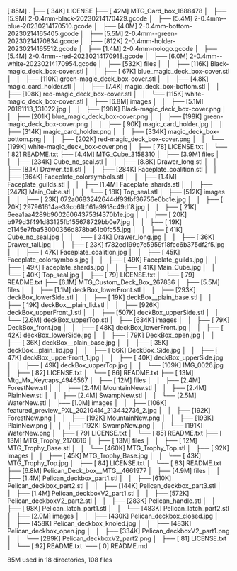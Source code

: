 [ 85M]  .
├── [ 34K]  LICENSE
├── [ 42M]  MTG_Card_box_1888478
│   ├── [5.9M]  2-0.4mm-black-20230214170429.gcode
│   ├── [5.4M]  2-0.4mm--blue-20230214170510.gcode
│   ├── [4.0M]  2-0.4mm-bottom-20230214165405.gcode
│   ├── [5.5M]  2-0.4mm--green-20230214170834.gcode
│   ├── [812K]  2-0.4mm-holder-20230214165512.gcode
│   ├── [1.4M]  2-0.4mm-nologo.gcode
│   ├── [5.4M]  2-0.4mm--red-20230214170918.gcode
│   ├── [6.0M]  2-0.4mm--white-20230214170954.gcode
│   ├── [532K]  files
│   │   ├── [116K]  Black-magic_deck_box-cover.stl
│   │   ├── [ 67K]  blue_magic_deck_box-cover.stl
│   │   ├── [110K]  green-magic_deck_box-cover.stl
│   │   ├── [4.8K]  magic_card_holder.stl
│   │   ├── [7.4K]  magic_deck_box-bottom.stl
│   │   ├── [108K]  red-magic_deck_box-cover.stl
│   │   └── [115K]  white-magic_deck_box-cover.stl
│   ├── [6.8M]  images
│   │   ├── [5.1M]  20161113_131022.jpg
│   │   ├── [198K]  Black-magic_deck_box-cover.png
│   │   ├── [201K]  blue_magic_deck_box-cover.png
│   │   ├── [198K]  green-magic_deck_box-cover.png
│   │   ├── [ 90K]  magic_card_holder.jpg
│   │   ├── [314K]  magic_card_holder.png
│   │   ├── [334K]  magic_deck_box-bottom.png
│   │   ├── [202K]  red-magic_deck_box-cover.png
│   │   └── [199K]  white-magic_deck_box-cover.png
│   ├── [  78]  LICENSE.txt
│   └── [  82]  README.txt
├── [4.4M]  MTG_Cube_3158310
│   ├── [3.9M]  files
│   │   ├── [234K]  Cube_no_seal.stl
│   │   ├── [8.8K]  Drawer_long.stl
│   │   ├── [8.1K]  Drawer_tall.stl
│   │   ├── [284K]  Faceplate_coalition.stl
│   │   ├── [364K]  Faceplate_colorsymbols.stl
│   │   ├── [1.4M]  Faceplate_guilds.stl
│   │   ├── [1.4M]  Faceplate_shards.stl
│   │   ├── [247K]  Main_Cube.stl
│   │   └── [ 18K]  Top_seal.stl
│   ├── [512K]  images
│   │   ├── [ 23K]  072a0683242644df93fbf36756e0bc1e.jpg
│   │   ├── [ 20K]  297961614ae39cc61b161a9918c49df8.jpg
│   │   ├── [ 21K]  6eea1aa4289b900260643753f4370b1e.jpg
│   │   ├── [ 20K]  b979d3f491d83125fb155678729bb0e7.jpg
│   │   ├── [ 19K]  c1145e7fba53000366d878ba61b0fc55.jpg
│   │   ├── [ 41K]  Cube_no_seal.jpg
│   │   ├── [ 34K]  Drawer_long.jpg
│   │   ├── [ 36K]  Drawer_tall.jpg
│   │   ├── [ 23K]  f782ed199c7e5959f18fcc6b375df2f5.jpg
│   │   ├── [ 47K]  Faceplate_coalition.jpg
│   │   ├── [ 45K]  Faceplate_colorsymbols.jpg
│   │   ├── [ 49K]  Faceplate_guilds.jpg
│   │   ├── [ 49K]  Faceplate_shards.jpg
│   │   ├── [ 41K]  Main_Cube.jpg
│   │   └── [ 40K]  Top_seal.jpg
│   ├── [  79]  LICENSE.txt
│   └── [  79]  README.txt
├── [6.1M]  MTG_Custom_Deck_Box_267836
│   ├── [5.5M]  files
│   │   ├── [1.1M]  deckBox_lowerFront.stl
│   │   ├── [293K]  deckBox_lowerSide.stl
│   │   ├── [ 19K]  deckBox__plain_base.stl
│   │   ├── [ 19K]  deckBox__plain_lid.stl
│   │   ├── [926K]  deckBox_upperFront_1.stl
│   │   ├── [507K]  deckBox_upperSide.stl
│   │   └── [2.6M]  deckBox_upperTop.stl
│   ├── [634K]  images
│   │   ├── [ 79K]  DeckBox_front.jpg
│   │   ├── [ 48K]  deckBox_lowerFront.jpg
│   │   ├── [ 42K]  deckBox_lowerSide.jpg
│   │   ├── [ 79K]  DeckBox_open.jpg
│   │   ├── [ 36K]  deckBox__plain_base.jpg
│   │   ├── [ 35K]  deckBox__plain_lid.jpg
│   │   ├── [ 66K]  DeckBox_Side.jpg
│   │   ├── [ 47K]  deckBox_upperFront_1.jpg
│   │   ├── [ 40K]  deckBox_upperSide.jpg
│   │   ├── [ 49K]  deckBox_upperTop.jpg
│   │   └── [109K]  IMG_0026.jpg
│   ├── [  82]  LICENSE.txt
│   └── [  86]  README.txt
├── [ 13M]  Mtg_Mx_Keycaps_4946567
│   ├── [ 12M]  files
│   │   ├── [2.4M]  ForestNew.stl
│   │   ├── [2.4M]  MountainNew.stl
│   │   ├── [2.4M]  PlainNew.stl
│   │   ├── [2.4M]  SwampNew.stl
│   │   └── [2.5M]  WaterNew.stl
│   ├── [1.0M]  images
│   │   ├── [106K]  featured_preview_PXL_20210414_213442736_2.jpg
│   │   ├── [192K]  ForestNew.png
│   │   ├── [192K]  MountainNew.png
│   │   ├── [193K]  PlainNew.png
│   │   ├── [192K]  SwampNew.png
│   │   └── [191K]  WaterNew.png
│   ├── [  79]  LICENSE.txt
│   └── [  85]  README.txt
├── [ 13M]  MTG_Trophy_2170616
│   ├── [ 13M]  files
│   │   ├── [ 12M]  MTG_Trophy_Base.stl
│   │   └── [460K]  MTG_Trophy_Top.stl
│   ├── [ 92K]  images
│   │   ├── [ 45K]  MTG_Trophy_Base.jpg
│   │   └── [ 43K]  MTG_Trophy_Top.jpg
│   ├── [  84]  LICENSE.txt
│   └── [  83]  README.txt
├── [6.8M]  Pelican_Deck_box__MTG__4661977
│   ├── [4.9M]  files
│   │   ├── [1.4M]  Pelican_deckbox_part1.stl
│   │   ├── [610K]  Pelican_deckbox_part2.stl
│   │   ├── [144K]  Pelican_deckbox_part3.stl
│   │   ├── [1.4M]  Pelican_deckboxV2_part1.stl
│   │   ├── [572K]  Pelican_deckboxV2_part2.stl
│   │   ├── [283K]  Pelican_handle.stl
│   │   ├── [ 98K]  Pelican_latch_part1.stl
│   │   └── [483K]  Pelican_latch_part2.stl
│   ├── [2.0M]  images
│   │   ├── [430K]  Pelican_deckbox_closed.jpg
│   │   ├── [458K]  Pelican_deckbox_knoled.jpg
│   │   ├── [483K]  Pelican_deckbox_open.jpg
│   │   ├── [334K]  Pelican_deckboxV2_part1.png
│   │   └── [289K]  Pelican_deckboxV2_part2.png
│   ├── [  81]  LICENSE.txt
│   └── [  92]  README.txt
└── [   0]  README.md

  85M used in 18 directories, 108 files
